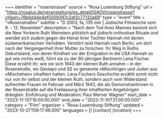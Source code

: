 +++
identifier = "rosenstrasse"
source = "Rosa Luxemburg Stiftung"
url = "https://rosalux.de/veranstaltung/es_detail/IGAOV/rosenstrasse?cHash=76b6d44e4ef5009397c2af2c77132a69"
type = "event"
title = "«Rosenstraße»"
subtitle = "D 2003, fa, 135 min | Jüdische Filmwoche  vom 9. – 12. November"
description = "Nach dem Tod ihres Mannes besinnt sich die New Yorkerin Ruth Weinstein plötzlich auf jüdisch-orthodoxe Rituale und wendet sich zudem gegen die Heirat ihrer Tochter Hannah mit derem südamerikanischen Verlobten. Verstört reist Hannah nach Berlin, um dort nach der Vergangenheit ihrer Mutter zu forschen. Ihr Weg in Ruths Geburtsland, von deren Kindheit vor der Emigration in die USA Hannah so gut wie nichts weiß, führt sie zu der 90-jährigen Berlinerin Lena Fischer. Diese erzählt ihr, wie sie sich 1943 der kleinen Ruth annahm – in der Rosenstraße, wo Gestapo und SS so genannte «Mischlinge» und Juden aus «Mischehen» inhaftiert hatten. Lena Fischers Geschichte erzählt somit nicht nur von ihr selbst und der kleinen Ruth, sondern auch vom Widerstand aufrechter Frauen im Februar und März 1943, die als Demonstrantinnen in der Rosenstraße auf die Freilassung ihrer inhaftierten Angehörigen drängten. 
Einführung und Moderation: Paul Werner Wagner"
start_date = "2023-11-10T18:00:00.000"
end_date = "2023-11-10T21:00:00.000"
category = "Film"
organizer = "Rosa-Luxemburg-Stiftung"
updated = "2023-10-27T09:17:46.000"
languages = []
[contact]
[location]
+++